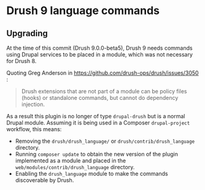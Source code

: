 # Drush 9 language commands

## Upgrading

At the time of this commit (Drush 9.0.0-beta5), Drush 9 needs commands using
Drupal services to be placed in a module, which was not necessary for Drush 8.

Quoting Greg Anderson in https://github.com/drush-ops/drush/issues/3050 :

<blockquote>Drush extensions that are not part of a module can be policy files
  (hooks) or standalone commands, but cannot do dependency injection.
  </blockquote>

As a result this plugin is no longer of type `drupal-drush` but is a normal
Drupal module. Assuming it is being used in a Composer `drupal-project`
workflow, this means:

* Removing the `drush/drush_language/` or `drush/contrib/drush_language`
  directory.
* Running `composer update` to obtain the new version of the plugin implemented
  as a module and placed in the `web/modules/contrib/drush_language` directory.
* Enabling the `drush_language` module to make the commands discoverable by
  Drush.

